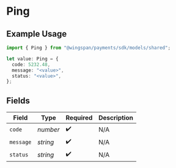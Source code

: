 # Ping

## Example Usage

```typescript
import { Ping } from "@wingspan/payments/sdk/models/shared";

let value: Ping = {
  code: 5232.48,
  message: "<value>",
  status: "<value>",
};
```

## Fields

| Field              | Type               | Required           | Description        |
| ------------------ | ------------------ | ------------------ | ------------------ |
| `code`             | *number*           | :heavy_check_mark: | N/A                |
| `message`          | *string*           | :heavy_check_mark: | N/A                |
| `status`           | *string*           | :heavy_check_mark: | N/A                |